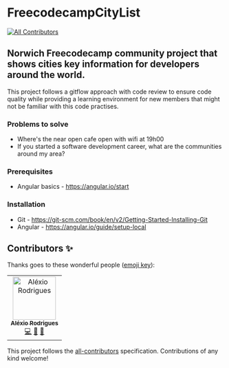 # FreecodecampCityList
[![All Contributors](https://img.shields.io/badge/all_contributors-1-orange.svg?style=flat-square)](#contributors)
## Norwich Freecodecamp community project that shows cities key information for developers around the world.

This project follows a gitflow approach with code review to ensure code quality while providing a learning environment for new members that might not be familiar with this code practises.

### Problems to solve
- Where's the near open cafe open with wifi at 19h00
- If you started a software development career, what are the communities around my area?

### Prerequisites
- Angular basics - https://angular.io/start

### Installation
- Git - https://git-scm.com/book/en/v2/Getting-Started-Installing-Git
- Angular - https://angular.io/guide/setup-local

## Contributors ✨

Thanks goes to these wonderful people ([emoji key](https://allcontributors.org/docs/en/emoji-key)):

<!-- ALL-CONTRIBUTORS-LIST:START - Do not remove or modify this section -->
<!-- prettier-ignore -->
<table>
  <tr>
    <td align="center"><a href="http://www.alexiorodrigues.com"><img src="https://avatars1.githubusercontent.com/u/38375978?v=4" width="100px;" alt="Aléxio Rodrigues"/><br /><sub><b>Aléxio Rodrigues</b></sub></a><br /><a href="https://github.com/alexiorodrigues/freecodecampCityList/commits?author=alexiorodrigues" title="Code">💻</a> <a href="#projectManagement-alexiorodrigues" title="Project Management">📆</a> <a href="https://github.com/alexiorodrigues/freecodecampCityList/commits?author=alexiorodrigues" title="Documentation">📖</a></td>
  </tr>
</table>

<!-- ALL-CONTRIBUTORS-LIST:END -->

This project follows the [all-contributors](https://github.com/all-contributors/all-contributors) specification. Contributions of any kind welcome!